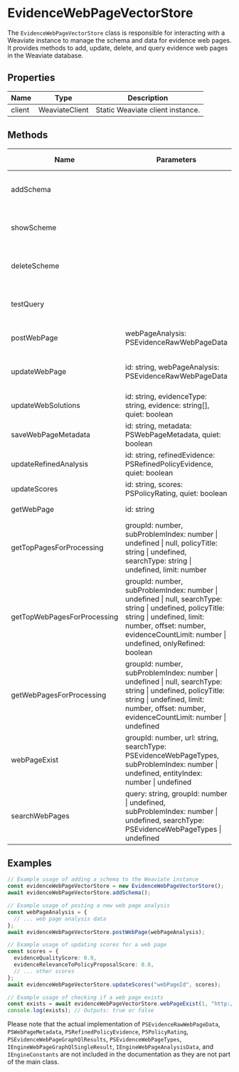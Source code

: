 # EvidenceWebPageVectorStore

The `EvidenceWebPageVectorStore` class is responsible for interacting with a Weaviate instance to manage the schema and data for evidence web pages. It provides methods to add, update, delete, and query evidence web pages in the Weaviate database.

## Properties

| Name   | Type            | Description                                      |
|--------|-----------------|--------------------------------------------------|
| client | WeaviateClient  | Static Weaviate client instance.                 |

## Methods

| Name                      | Parameters                                             | Return Type | Description                                                                 |
|---------------------------|--------------------------------------------------------|-------------|-----------------------------------------------------------------------------|
| addSchema                 |                                                        | Promise     | Reads a schema from a file and adds it to the Weaviate instance.             |
| showScheme                |                                                        | Promise     | Retrieves and logs the current schema from the Weaviate instance.            |
| deleteScheme              |                                                        | Promise     | Deletes the "EvidenceWebPage" class from the Weaviate schema.                |
| testQuery                 |                                                        | Promise     | Performs a test query on the "EvidenceWebPage" class.                        |
| postWebPage               | webPageAnalysis: PSEvidenceRawWebPageData              | Promise     | Posts a new web page analysis to the Weaviate instance.                      |
| updateWebPage             | id: string, webPageAnalysis: PSEvidenceRawWebPageData  | Promise     | Updates an existing web page analysis in the Weaviate instance.              |
| updateWebSolutions        | id: string, evidenceType: string, evidence: string[], quiet: boolean | Promise | Updates evidence solutions for a web page.                                   |
| saveWebPageMetadata       | id: string, metadata: PSWebPageMetadata, quiet: boolean | Promise    | Saves metadata for a web page.                                               |
| updateRefinedAnalysis     | id: string, refinedEvidence: PSRefinedPolicyEvidence, quiet: boolean | Promise | Updates refined evidence analysis for a web page.                            |
| updateScores              | id: string, scores: PSPolicyRating, quiet: boolean     | Promise     | Updates scores for a web page.                                               |
| getWebPage                | id: string                                             | Promise     | Retrieves a web page analysis by ID.                                         |
| getTopPagesForProcessing  | groupId: number, subProblemIndex: number \| undefined \| null, policyTitle: string \| undefined, searchType: string \| undefined, limit: number | Promise | Retrieves top pages for processing based on various filters.                  |
| getTopWebPagesForProcessing | groupId: number, subProblemIndex: number \| undefined \| null, searchType: string \| undefined, policyTitle: string \| undefined, limit: number, offset: number, evidenceCountLimit: number \| undefined, onlyRefined: boolean | Promise | Retrieves top web pages for processing with additional filters and pagination. |
| getWebPagesForProcessing  | groupId: number, subProblemIndex: number \| undefined \| null, searchType: string \| undefined, policyTitle: string \| undefined, limit: number, offset: number, evidenceCountLimit: number \| undefined | Promise | Retrieves web pages for processing with filters and pagination.               |
| webPageExist              | groupId: number, url: string, searchType: PSEvidenceWebPageTypes, subProblemIndex: number \| undefined, entityIndex: number \| undefined | Promise | Checks if a web page exists in the Weaviate instance.                        |
| searchWebPages            | query: string, groupId: number \| undefined, subProblemIndex: number \| undefined, searchType: PSEvidenceWebPageTypes \| undefined | Promise | Searches for web pages based on a query and filters.                          |

## Examples

```typescript
// Example usage of adding a schema to the Weaviate instance
const evidenceWebPageVectorStore = new EvidenceWebPageVectorStore();
await evidenceWebPageVectorStore.addSchema();
```

```typescript
// Example usage of posting a new web page analysis
const webPageAnalysis = {
  // ... web page analysis data
};
await evidenceWebPageVectorStore.postWebPage(webPageAnalysis);
```

```typescript
// Example usage of updating scores for a web page
const scores = {
  evidenceQualityScore: 0.9,
  evidenceRelevanceToPolicyProposalScore: 0.8,
  // ... other scores
};
await evidenceWebPageVectorStore.updateScores("webPageId", scores);
```

```typescript
// Example usage of checking if a web page exists
const exists = await evidenceWebPageVectorStore.webPageExist(1, "http://example.com", "Research", undefined, undefined);
console.log(exists); // Outputs: true or false
```

Please note that the actual implementation of `PSEvidenceRawWebPageData`, `PSWebPageMetadata`, `PSRefinedPolicyEvidence`, `PSPolicyRating`, `PSEvidenceWebPageGraphQlResults`, `PSEvidenceWebPageTypes`, `IEngineWebPageGraphQlSingleResult`, `IEngineWebPageAnalysisData`, and `IEngineConstants` are not included in the documentation as they are not part of the main class.